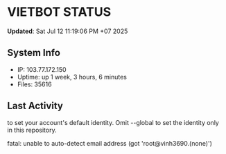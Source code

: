 # VIETBOT STATUS
**Updated**: Sat Jul 12 11:19:06 PM +07 2025

## System Info
- IP: 103.77.172.150
- Uptime: up 1 week, 3 hours, 6 minutes
- Files: 35616

## Last Activity

to set your account's default identity.
Omit --global to set the identity only in this repository.

fatal: unable to auto-detect email address (got 'root@vinh3690.(none)')
